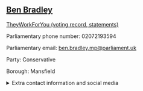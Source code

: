 ## <a href="https://members.parliament.uk/member/4663/contact">Ben Bradley</a>

<a href="https://www.theyworkforyou.com/mp/25683/ben_bradley/mansfield">TheyWorkForYou (voting record, statements)</a> 

Parliamentary phone number: 02072193594 

Parliamentary email: ben.bradley.mp@parliament.uk 

Party: Conservative 

Borough: Mansfield 

<details><summary>Extra contact information and social media</summary> 
<li>Website: https://www.benbradleymp.com</li>
<li>Twitter: https://twitter.com/BBradley_Mans</li>
<li>Constituency office phone number: 01623372016</li>
<li>Constituency office email:</li>
<li>Facebook: https://www.facebook.com/benbradleymansfield/</li>
<li>Instagram: https://www.instagram.com/benbradleymp/</li>
<li>Youtube:</li>
<li>Linkedin:</li>
<li>Government department phone number:</li>
<li>Government department email:</li>
<li>Threads:</li>
<li>Party office phone number:</li>
<li>Party office email:</li>
<li>Tiktok:</li>
</details>